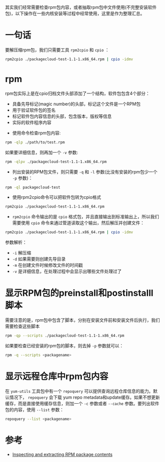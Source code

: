 其实我们经常需要检查rpm包内容，或者抽取rpm包中文件使用(不完整安装软件包)，以下操作在一些内核安装等过程中经常使用，这里是作为整理汇总。

# 一句话

要解压缩rpm包，我们只需要工具 `rpm2cpio` 和 `cpio` ：

```bash
rpm2cpio ./packagecloud-test-1.1-1.x86_64.rpm | cpio -idmv
```

# rpm

rpm包实际上是在cpio归档文件头部添加了一个结构，软件包包含4个部分：

* 具备先导标记(magic number)的头部，标记这个文件是一个RPM包
* 用于验证软件包的签名
* 标记软件包内容信息的头部，包含版本，版权等信息
* 实际的软件程序内容

- 使用命令检查rpm包内容:

```bash
rpm -qlp ./path/to/test.rpm
```

如果要详细信息，则再加一个 `-v` 参数:

```bash
rpm -qlpv ./packagecloud-test-1.1-1.x86_64.rpm
```

- 列出安装的RPM包文件，则只需要 `-q` 和 `-l` 参数(比没有安装的rpm包少一个 `-p` 参数)：

```bash
rpm -ql packagecloud-test
```

- 使用rpm2cpio命令可以把软件包转为cpio格式

```bash
rpm2cpio ./packagecloud-test-1.1-1.x86_64.rpm
```

- `rpm2cpio` 命令输出的是 `cpio` 格式包，并且直接输出到标准输出上，所以我们需要使用 `cpio` 命令来通过管道读取这个输出，然后解压并创建文件：

```bash
rpm2cpio ./packagecloud-test-1.1-1.x86_64.rpm | cpio -idmv
```

参数解析：

* `-i` 解压缩
* `-d` 如果需要则创建先导目录
* `-m` 在创建文件时候修改文件的时间戳
* `-v` 是详细信息，在处理过程中会显示出哪些文件处理过了

# 显示RPM包的preinstall和postinstalll脚本

需要注意的是，rpm包中包含了脚本，分别在安装文件前和安装文件后执行，我们需要检查这些脚本

```bash
rpm -qp --scripts ./packagecloud-test-1.1-1.x86_64.rpm
```

如果要检查已经安装的rpm包的脚本，则去掉 `-p` 参数就可以：

```bash
rpm -q --scripts <packagename>
```

# 显示远程仓库中rpm包内容

在 `yum-utils` 工具包中有一个 `repoquery` 可以提供查询远程仓库信息的能力。默认情况下， `repoquery` 会下载 yum repo metadata和update缓存。如果不想更新缓存，而是直接使用缓存信息，则加一个 `-c` 参数或者 `--cache` 参数。要列出软件包的内容，使用 `--list` 参数：

```bash
repoquery --list <packagename>
```


# 参考

* [Inspecting and extracting RPM package contents](https://blog.packagecloud.io/eng/2015/10/13/inspect-extract-contents-rpm-packages/)